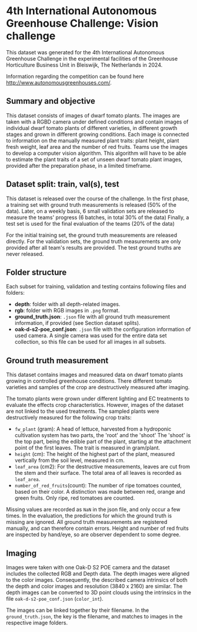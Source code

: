 # 4th International Autonomous Greenhouse Challenge: Vision challenge

This dataset was generated for the 4th International Autonomous Greenhouse Challenge in the experimental facilities of
the Greenhouse Horticulture Business Unit in Bleiswijk, The Netherlands in 2024.

Information regarding the competition can be found here http://www.autonomousgreenhouses.com/.

## Summary and objective

This dataset consists of images of dwarf tomato plants. The images are taken with a RGBD camera under defined conditions
and contain images of individual dwarf tomato plants of different varieties, in different growth stages and grown in
different growing conditions. Each image is connected to information on the manually measured plant traits: plant
height, plant fresh weight, leaf area and the number of red fruits. Teams use the images to develop a computer vision
algorithm. This algorithm will have to be able to estimate the plant traits of a set of unseen dwarf tomato plant
images, provided after the preparation phase, in a limited timeframe.

## Dataset split: train, val(s), test

This dataset is released over the course of the challenge. In the first phase, a training set with ground truth
measurements is released (50% of the data). Later, on a weekly basis, 6 small validation sets are released to measure the teams' progress (6 batches, in total 30% of the data)
Finally, a test set is used for the final evaluation of the teams (20% of the data)

For the initial training set, the ground truth measurements are released directly. For the validation sets, the ground
truth measurements are only provided after all team's results are provided. The test ground truths are never released.

## Folder structure

Each subset for training, validation and testing contains following files and folders:

- **depth**: folder with all depth-related images.
- **rgb**: folder with RGB images in `.png` format.
- **ground_truth.json**: `.json` file with all ground truth measurement information, if provided (see Section dataset
  splits).
- **oak-d-s2-poe_conf.json**: `.json` file with the configuration information of used camera. A single camera was used
  for the entire data set collection, so this file can be used for all images in all subsets.

## Ground truth measurement

This dataset contains images and measured data on dwarf tomato plants growing in controlled greenhouse conditions. There
different tomato varieties and samples of the crop are destructively measured after imaging.

The tomato plants were grown under different lighting and EC treatments to evaluate the effects crop characteristics.
However, images of the dataset
are not linked to the used treatments.
The sampled plants were destructively measured for the following crop traits:

- `fw_plant` (gram): A head of lettuce, harvested from a hydroponic cultivation system has two parts, the 'root' and
  the 'shoot' The 'shoot' is the top part, being the edible part of the plant, starting at the attachment point of the
  first leaves. The trait is measured in gram/plant.
- `height` (cm): The height of the highest part of the plant, measured vertically from the soil level, measured in cm.
- `leaf_area` (cm2): For the destructive measurements, leaves are cut from the stem and their surface. The total area
  of all leaves is recorded as `leaf_area`.
- `number_of_red_fruits`(count): The number of ripe tomatoes counted, based on their color. A distinction was made
  between red, orange and green fruits. Only ripe, red tomatoes are counted.

Missing values are recorded as `NaN` in the json file, and only occur a few times. In the evaluation, the predictions
for which the ground truth is missing are ignored. All ground truth measurements are registered manually, and can therefore
contain errors. Height and number of red fruits are inspected by hand/eye, so are observer dependent to some degree.

## Imaging

Images were taken with one Oak-D S2 POE camera and the dataset includes the collected RGB and Depth data. The depth
images were aligned to the color images. Consequently, the described camera intrinsics of both the depth and color
images and resolution (3840 x 2160) are similar. The depth images can be converted to 3D point clouds using the
intrinsics in the file `oak-d-s2-poe_conf.json` (`color_int`).

The images can be linked together by their filename. In the `ground_truth.json`, the key is the filename, and matches to
images in the respective image folders.
